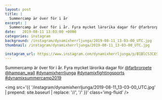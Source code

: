 ```yaml
---
layout: post
title: |
  Summercamp är över för i år
excerpt: |
  Summercamp är över för i år. Fyra mycket lärorika dagar för @farbrorpete @hampan_wall   
date:   2019-08-11 13:03:00 +0000
categories: instagram
background: /instagram/dynamixherrljunga/2019-08-11_13-03-00_UTC.jpg
thumbnail: /instagram/dynamixherrljunga/2019-08-11_13-03-00_UTC.jpg

instagram_url: https://www.instagram.com/dynamixherrljunga/p/B1BlCS3CESS
---
```

Summercamp är över för i år. Fyra mycket lärorika dagar för [@farbrorpete](https://www.instagram.com/farbrorpete/) [@hampan_wall](https://www.instagram.com/hampan_wall/) [#dynamixherrljunga](https://www.instagram.com/explore/tags/dynamixherrljunga/) [#dynamixfightingsports](https://www.instagram.com/explore/tags/dynamixfightingsports/) [#dynamixsummercamp2019](https://www.instagram.com/explore/tags/dynamixsummercamp2019/)



<img src='{{ '/instagram/dynamixherrljunga/2019-08-11_13-03-00_UTC.jpg' | prepend: site.baseurl | replace: '//', '/' }}' class='img-fluid' />
